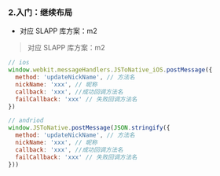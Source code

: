 

### 2.入门：继续布局
- 对应 SLAPP 库方案：m2

> 对应 SLAPP 库方案：m2

```js 
// ios
window.webkit.messageHandlers.JSToNative_iOS.postMessage({
  method: 'updateNickName', // 方法名
  nickName: 'xxx', // 昵称
  callback: 'xxx', //成功回调方法名
  failCallback: 'xxx' // 失败回调方法名
})

// andriod
window.JSToNative.postMessage(JSON.stringify({
  method: 'updateNickName', // 方法名
  nickName: 'xxx', // 昵称
  callback: 'xxx', //成功回调方法名
  failCallback: 'xxx' // 失败回调方法名
}))
```

<!-- Now, let's try it :point_right: -->